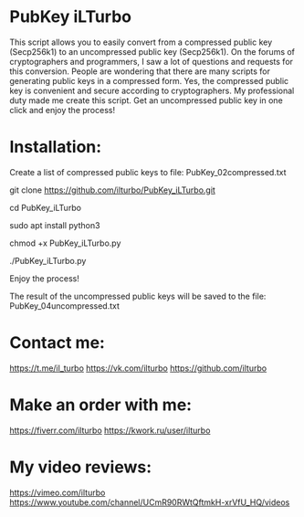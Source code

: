 # PubKey iLTurbo
This script allows you to easily convert from a compressed public key (Secp256k1) to an uncompressed public key (Secp256k1).
On the forums of cryptographers and programmers, I saw a lot of questions and requests for this conversion. People are wondering that there are many scripts for generating public keys in a compressed form.
Yes, the compressed public key is convenient and secure according to cryptographers.
My professional duty made me create this script.
Get an uncompressed public key in one click and enjoy the process!

# Installation:

Create a list of compressed public keys to file: PubKey_02compressed.txt

git clone https://github.com/ilturbo/PubKey_iLTurbo.git

cd PubKey_iLTurbo

sudo apt install python3

chmod +x PubKey_iLTurbo.py

./PubKey_iLTurbo.py

Enjoy the process!

The result of the uncompressed public keys will be saved to the file: PubKey_04uncompressed.txt



# Contact me:

https://t.me/il_turbo
https://vk.com/ilturbo
https://github.com/ilturbo

# Make an order with me:

https://fiverr.com/ilturbo
https://kwork.ru/user/ilturbo

# My video reviews:

https://vimeo.com/ilturbo
https://www.youtube.com/channel/UCmR90RWtQftmkH-xrVfU_HQ/videos







